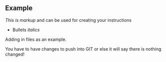 ## Example ##

*This is markup* and can be used for creating your instructions
* Bullets
_italics_

Adding in files as an example.


You have to have changes to push into GIT or else it will say there is nothing changed!

